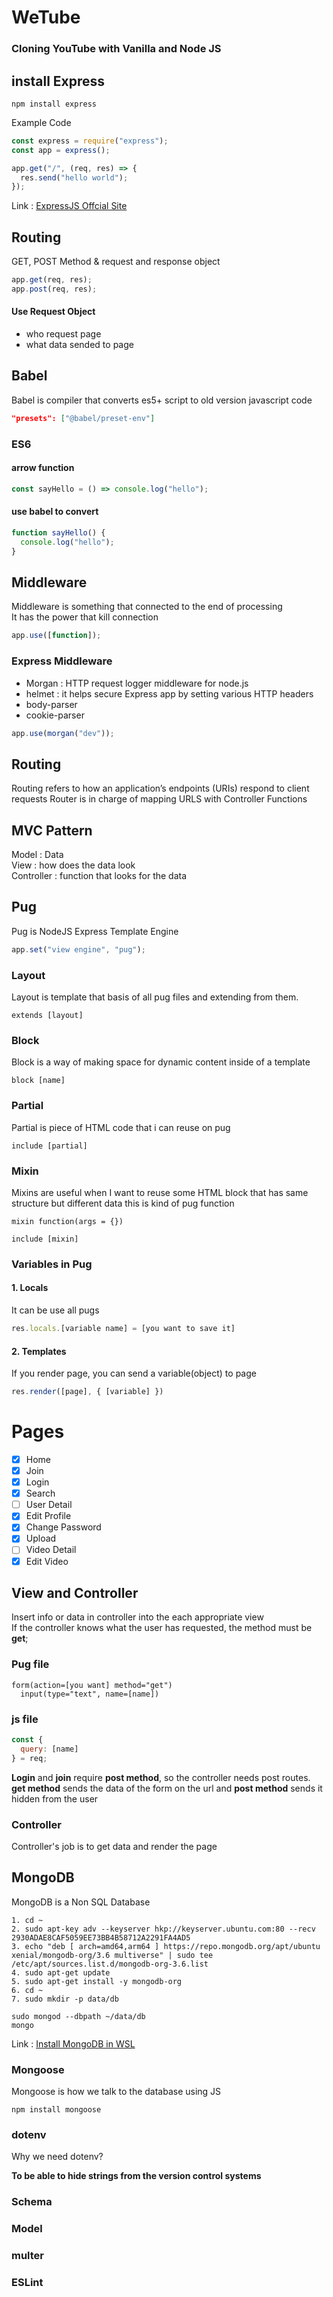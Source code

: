 # WeTube

### Cloning YouTube with Vanilla and Node JS

## install Express

```
npm install express
```

Example Code

```javascript
const express = require("express");
const app = express();

app.get("/", (req, res) => {
  res.send("hello world");
});
```

Link : [ExpressJS Offcial Site][expresslink]

[expresslink]: https://expressjs.com/ "To ExpressJS"

## Routing

GET, POST Method & request and response object

```javascript
app.get(req, res);
app.post(req, res);
```

#### Use Request Object

- who request page
- what data sended to page

## Babel

Babel is compiler that converts es5+ script to old version javascript code

```json
"presets": ["@babel/preset-env"]
```

### ES6

#### arrow function

```javascript
const sayHello = () => console.log("hello");
```

#### use babel to convert

```javascript
function sayHello() {
  console.log("hello");
}
```

## Middleware

Middleware is something that connected to the end of processing<br>
It has the power that kill connection

```javascript
app.use([function]);
```

### Express Middleware

- Morgan : HTTP request logger middleware for node.js
- helmet : it helps secure Express app by setting various HTTP headers
- body-parser
- cookie-parser

```javascript
app.use(morgan("dev"));
```

## Routing

Routing refers to how an application’s endpoints (URIs) respond to client requests
Router is in charge of mapping URLS with Controller Functions

## MVC Pattern

Model : Data <br>
View : how does the data look <br>
Controller : function that looks for the data

## Pug

Pug is NodeJS Express Template Engine

```javascript
app.set("view engine", "pug");
```

### Layout

Layout is template that basis of all pug files and extending from them.

```pug
extends [layout]
```

### Block

Block is a way of making space for dynamic content inside of a template

```pug
block [name]
```

### Partial

Partial is piece of HTML code that i can reuse on pug

```pug
include [partial]
```

### Mixin

Mixins are useful when I want to reuse some HTML block that has same structure but different data
this is kind of pug function

```pug
mixin function(args = {})

include [mixin]
```

### Variables in Pug

#### 1. Locals

It can be use all pugs

```javascript
res.locals.[variable name] = [you want to save it]
```

#### 2. Templates

If you render page, you can send a variable(object) to page

```javascript
res.render([page], { [variable] })
```

# Pages

- [x] Home
- [x] Join
- [x] Login
- [x] Search
- [ ] User Detail
- [x] Edit Profile
- [x] Change Password
- [x] Upload
- [ ] Video Detail
- [x] Edit Video

## View and Controller

Insert info or data in controller into the each appropriate view  
If the controller knows what the user has requested, the method must be **get**;

### Pug file

```pug
form(action=[you want] method="get")
  input(type="text", name=[name])
```

### js file

```javascript
const {
  query: [name]
} = req;
```

**Login** and **join** require **post method**, so the controller needs post routes.
**get method** sends the data of the form on the url and **post method** sends it hidden from the user

### Controller

Controller's job is to get data and render the page

## MongoDB

MongoDB is a Non SQL Database

```
1. cd ~
2. sudo apt-key adv --keyserver hkp://keyserver.ubuntu.com:80 --recv 2930ADAE8CAF5059EE73BB4B58712A2291FA4AD5
3. echo "deb [ arch=amd64,arm64 ] https://repo.mongodb.org/apt/ubuntu xenial/mongodb-org/3.6 multiverse" | sudo tee /etc/apt/sources.list.d/mongodb-org-3.6.list
4. sudo apt-get update
5. sudo apt-get install -y mongodb-org
6. cd ~
7. sudo mkdir -p data/db
```

```
sudo mongod --dbpath ~/data/db
mongo
```

Link : [Install MongoDB in WSL][mongodb]

[mongodb]: https://github.com/michaeltreat/Windows-Subsystem-For-Linux-Setup-Guide/blob/master/readmes/installs/MongoDB.md

### Mongoose

Mongoose is how we talk to the database using JS

```
npm install mongoose
```

### dotenv

Why we need dotenv?

**To be able to hide strings from the version control systems**

### Schema

### Model

### multer

### ESLint